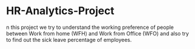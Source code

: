 # HR-Analytics-Project
n this project we try to understand the working preference of people between Work from home (WFH) and Work from Office (WFO) and also try to find out the sick leave percentage of employees. 
